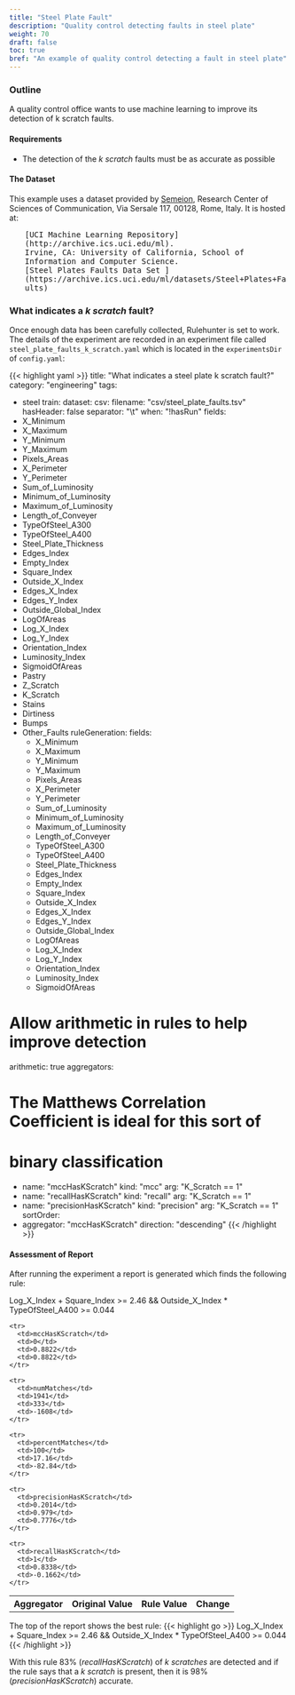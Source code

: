 ```yaml
---
title: "Steel Plate Fault"
description: "Quality control detecting faults in steel plate"
weight: 70
draft: false
toc: true
bref: "An example of quality control detecting a fault in steel plate"
---
```


### Outline

A quality control office wants to use machine learning to improve its detection of k scratch faults.

#### Requirements

  * The detection of the _k scratch_ faults must be as accurate as possible

#### The Dataset
This example uses a dataset provided by [Semeion](http://www.semeion.it), Research Center of Sciences of Communication, Via Sersale 117, 00128, Rome, Italy.  It is hosted at:<br />
<div style="margin-left: 2em; font-family: monospace;">
  [UCI Machine Learning Repository](http://archive.ics.uci.edu/ml).<br />
  Irvine, CA: University of California, School of Information and
  Computer Science. <br />
  [Steel Plates Faults Data Set ](https://archive.ics.uci.edu/ml/datasets/Steel+Plates+Faults)<br />
</div>

### What indicates a _k scratch_ fault?
Once enough data has been carefully collected, Rulehunter is set to work.  The details of the experiment are recorded in an experiment file called `steel_plate_faults_k_scratch.yaml` which is located in the `experimentsDir` of `config.yaml`:

{{< highlight yaml >}}
title: "What indicates a steel plate k scratch fault?"
category: "engineering"
tags:
  - steel
train:
  dataset:
    csv:
      filename: "csv/steel_plate_faults.tsv"
      hasHeader: false
      separator: "\t"
  when: "!hasRun"
fields:
  - X_Minimum
  - X_Maximum
  - Y_Minimum
  - Y_Maximum
  - Pixels_Areas
  - X_Perimeter
  - Y_Perimeter
  - Sum_of_Luminosity
  - Minimum_of_Luminosity
  - Maximum_of_Luminosity
  - Length_of_Conveyer
  - TypeOfSteel_A300
  - TypeOfSteel_A400
  - Steel_Plate_Thickness
  - Edges_Index
  - Empty_Index
  - Square_Index
  - Outside_X_Index
  - Edges_X_Index
  - Edges_Y_Index
  - Outside_Global_Index
  - LogOfAreas
  - Log_X_Index
  - Log_Y_Index
  - Orientation_Index
  - Luminosity_Index
  - SigmoidOfAreas
  - Pastry
  - Z_Scratch
  - K_Scratch
  - Stains
  - Dirtiness
  - Bumps
  - Other_Faults
ruleGeneration:
  fields:
    - X_Minimum
    - X_Maximum
    - Y_Minimum
    - Y_Maximum
    - Pixels_Areas
    - X_Perimeter
    - Y_Perimeter
    - Sum_of_Luminosity
    - Minimum_of_Luminosity
    - Maximum_of_Luminosity
    - Length_of_Conveyer
    - TypeOfSteel_A300
    - TypeOfSteel_A400
    - Steel_Plate_Thickness
    - Edges_Index
    - Empty_Index
    - Square_Index
    - Outside_X_Index
    - Edges_X_Index
    - Edges_Y_Index
    - Outside_Global_Index
    - LogOfAreas
    - Log_X_Index
    - Log_Y_Index
    - Orientation_Index
    - Luminosity_Index
    - SigmoidOfAreas
  # Allow arithmetic in rules to help improve detection
  arithmetic: true
aggregators:
  # The Matthews Correlation Coefficient is ideal for this sort of
  # binary classification
  - name: "mccHasKScratch"
    kind: "mcc"
    arg: "K_Scratch == 1"
  - name: "recallHasKScratch"
    kind: "recall"
    arg: "K_Scratch == 1"
  - name: "precisionHasKScratch"
    kind: "precision"
    arg: "K_Scratch == 1"
sortOrder:
  - aggregator: "mccHasKScratch"
    direction: "descending"
{{< /highlight >}}


#### Assessment of Report
After running the experiment a report is generated which finds the following rule:

<div class="rule">
Log_X_Index + Square_Index >= 2.46 && Outside_X_Index * TypeOfSteel_A400 >= 0.044
</div>
<div class="aggregators">
  <table>
    <tr>
      <th>Aggregator</th>
      <th>Original Value</th>
      <th>Rule Value</th>
      <th>Change</th>
    </tr>

    <tr>
      <td>mccHasKScratch</td>
      <td>0</td>
      <td>0.8822</td>
      <td>0.8822</td>
    </tr>

    <tr>
      <td>numMatches</td>
      <td>1941</td>
      <td>333</td>
      <td>-1608</td>
    </tr>

    <tr>
      <td>percentMatches</td>
      <td>100</td>
      <td>17.16</td>
      <td>-82.84</td>
    </tr>

    <tr>
      <td>precisionHasKScratch</td>
      <td>0.2014</td>
      <td>0.979</td>
      <td>0.7776</td>
    </tr>

    <tr>
      <td>recallHasKScratch</td>
      <td>1</td>
      <td>0.8338</td>
      <td>-0.1662</td>
    </tr>

  </table>
</div>


The top of the report shows the best rule:
{{< highlight go >}}
Log_X_Index + Square_Index >= 2.46 && Outside_X_Index * TypeOfSteel_A400 >= 0.044
{{< /highlight >}}

With this rule 83% (_recallHasKScratch_) of _k scratches_ are detected and if the rule says that a _k scratch_ is present, then it is 98% (_precisionHasKScratch_) accurate.
